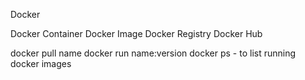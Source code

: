 Docker

Docker Container
Docker Image
Docker Registry
Docker Hub

docker pull name
docker run name:version
docker ps - to list running docker images
